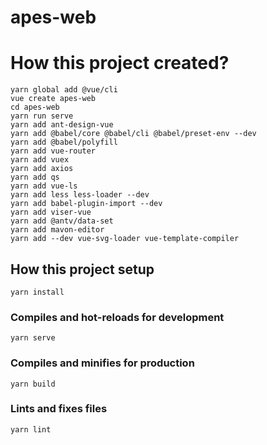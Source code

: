 # apes-web
# How this project created?
```
yarn global add @vue/cli
vue create apes-web
cd apes-web
yarn run serve
yarn add ant-design-vue
yarn add @babel/core @babel/cli @babel/preset-env --dev
yarn add @babel/polyfill
yarn add vue-router
yarn add vuex
yarn add axios
yarn add qs
yarn add vue-ls
yarn add less less-loader --dev
yarn add babel-plugin-import --dev
yarn add viser-vue
yarn add @antv/data-set
yarn add mavon-editor
yarn add --dev vue-svg-loader vue-template-compiler
```

## How this project setup
```
yarn install
```

### Compiles and hot-reloads for development
```
yarn serve
```

### Compiles and minifies for production
```
yarn build
```

### Lints and fixes files
```
yarn lint
```


